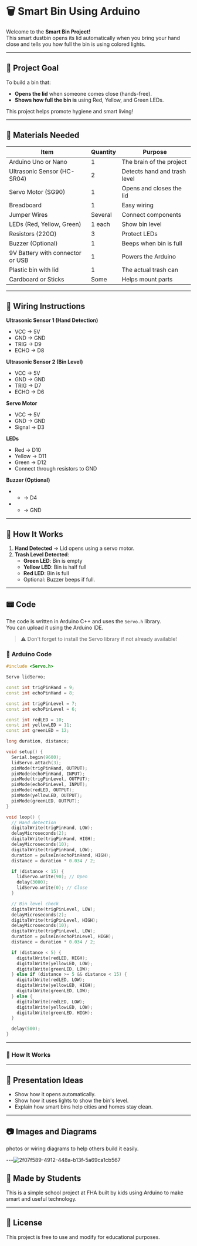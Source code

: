 # 🗑️ Smart Bin Using Arduino

Welcome to the **Smart Bin Project!**  
This smart dustbin opens its lid automatically when you bring your hand close and tells you how full the bin is using colored lights.

---

## 🎯 Project Goal

To build a bin that:
- **Opens the lid** when someone comes close (hands-free).
- **Shows how full the bin is** using Red, Yellow, and Green LEDs.

This project helps promote hygiene and smart living!

---

## 🧰 Materials Needed

| Item | Quantity | Purpose |
|------|----------|---------|
| Arduino Uno or Nano | 1 | The brain of the project |
| Ultrasonic Sensor (HC-SR04) | 2 | Detects hand and trash level |
| Servo Motor (SG90) | 1 | Opens and closes the lid |
| Breadboard | 1 | Easy wiring |
| Jumper Wires | Several | Connect components |
| LEDs (Red, Yellow, Green) | 1 each | Show bin level |
| Resistors (220Ω) | 3 | Protect LEDs |
| Buzzer (Optional) | 1 | Beeps when bin is full |
| 9V Battery with connector or USB | 1 | Powers the Arduino |
| Plastic bin with lid | 1 | The actual trash can |
| Cardboard or Sticks | Some | Helps mount parts |

---

## 🔌 Wiring Instructions

**Ultrasonic Sensor 1 (Hand Detection)**  
- VCC → 5V  
- GND → GND  
- TRIG → D9  
- ECHO → D8  

**Ultrasonic Sensor 2 (Bin Level)**  
- VCC → 5V  
- GND → GND  
- TRIG → D7  
- ECHO → D6  

**Servo Motor**  
- VCC → 5V  
- GND → GND  
- Signal → D3  

**LEDs**  
- Red → D10  
- Yellow → D11  
- Green → D12  
- Connect through resistors to GND

**Buzzer (Optional)**  
- + → D4  
- - → GND

---

## 🧠 How It Works

1. **Hand Detected** → Lid opens using a servo motor.
2. **Trash Level Detected**:
   - **Green LED**: Bin is empty  
   - **Yellow LED**: Bin is half full  
   - **Red LED**: Bin is full  
   - Optional: Buzzer beeps if full.

---

## 📟 Code

The code is written in Arduino C++ and uses the `Servo.h` library.  
You can upload it using the Arduino IDE.

> ⚠️ Don't forget to install the Servo library if not already available!
> 

### 🧾 **Arduino Code**

```cpp
#include <Servo.h>

Servo lidServo;

const int trigPinHand = 9;
const int echoPinHand = 8;

const int trigPinLevel = 7;
const int echoPinLevel = 6;

const int redLED = 10;
const int yellowLED = 11;
const int greenLED = 12;

long duration, distance;

void setup() {
  Serial.begin(9600);
  lidServo.attach(3);
  pinMode(trigPinHand, OUTPUT);
  pinMode(echoPinHand, INPUT);
  pinMode(trigPinLevel, OUTPUT);
  pinMode(echoPinLevel, INPUT);
  pinMode(redLED, OUTPUT);
  pinMode(yellowLED, OUTPUT);
  pinMode(greenLED, OUTPUT);
}

void loop() {
  // Hand detection
  digitalWrite(trigPinHand, LOW);
  delayMicroseconds(2);
  digitalWrite(trigPinHand, HIGH);
  delayMicroseconds(10);
  digitalWrite(trigPinHand, LOW);
  duration = pulseIn(echoPinHand, HIGH);
  distance = duration * 0.034 / 2;

  if (distance < 15) {
    lidServo.write(90); // Open
    delay(3000);
    lidServo.write(0); // Close
  }

  // Bin level check
  digitalWrite(trigPinLevel, LOW);
  delayMicroseconds(2);
  digitalWrite(trigPinLevel, HIGH);
  delayMicroseconds(10);
  digitalWrite(trigPinLevel, LOW);
  duration = pulseIn(echoPinLevel, HIGH);
  distance = duration * 0.034 / 2;

  if (distance < 5) {
    digitalWrite(redLED, HIGH);
    digitalWrite(yellowLED, LOW);
    digitalWrite(greenLED, LOW);
  } else if (distance >= 5 && distance < 15) {
    digitalWrite(redLED, LOW);
    digitalWrite(yellowLED, HIGH);
    digitalWrite(greenLED, LOW);
  } else {
    digitalWrite(redLED, LOW);
    digitalWrite(yellowLED, LOW);
    digitalWrite(greenLED, HIGH);
  }

  delay(500);
}

```

---

### 🧪 **How It Works**

---

## 🧾 Presentation Ideas

- Show how it opens automatically.
- Show how it uses lights to show the bin's level.
- Explain how smart bins help cities and homes stay clean.

---

## 📷 Images and Diagrams

photos or wiring diagrams to help others build it easily.

---![2f07f589-4912-448a-b13f-5a69ca1cb567](https://github.com/user-attachments/assets/0bb085c2-01c1-4780-9588-a7f6be36eb85)


## 🙋 Made by Students

This is a simple school project at FHA built by kids using Arduino to make smart and useful technology.

---

## 📃 License

This project is free to use and modify for educational purposes.

